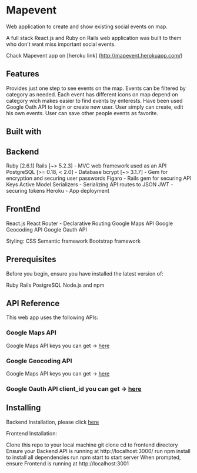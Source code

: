 
# Mapevent 

Web application to create and show existing social events on map.

A full stack React.js and Ruby on Rails web application was built to them who don't want miss important social events. 


Chack Mapevent app on [heroku link] (http://mapevent.herokuapp.com/)

## Features

Provides just one step to see events on the map. Events can be filtered by category as needed. Each event has different icons on map depend on category wich makes easier to find events by enterests. Have been used Google Oath API to login or create new user. User simply can create, edit his own events. User can save other people events as favorite. 

## Built with

## Backend

Ruby [2.6.1]
Rails [~> 5.2.3] - MVC web framework used as an API
PostgreSQL [>= 0.18, < 2.0] - Database
bcrypt [~> 3.1.7] - Gem for encryption and securing user passwords
Figaro - Rails gem for securing API Keys
Active Model Serializers - Serializing API routes to JSON
JWT - securing tokens
Heroku - App deployment

## FrontEnd

React.js
React Router - Declarative Routing
Google Maps API
Google Geocoding API
Google Oauth API

Styling:
CSS
Semantic framework
Bootstrap framework


## Prerequisites
Before you begin, ensure you have installed the latest version of:

Ruby
Rails
PostgreSQL
Node.js and npm

## API Reference
This web app uses the following APIs:

### Google Maps API
Google Maps API keys you can get -> [here](https://developers.google.com/maps/documentation/javascript/get-api-key?utm_source=google&utm_medium=cpc&utm_campaign=FY18-Q2-global-demandgen-paidsearchonnetworkhouseads-cs-maps_contactsal_saf&utm_content=text-ad-none-none-DEV_c-CRE_284472093831-ADGP_Hybrid+%7C+AW+SEM+%7C+BKWS+~+Google+Maps+API+Key-KWID_43700035216023647-kwd-313687191537-userloc_9067609&utm_term=KW_%2Bgoogle%20%2Bmaps%20%2Bapi%20%2Bkey-ST_%2Bgoogle+%2Bmaps+%2Bapi+%2Bkey&gclid=Cj0KCQiAt_PuBRDcARIsAMNlBdrjR4HVVlcfqTS29UDi3VjdZ-4U0fDSmE-F44GXmDCd3G-Ad8VIzkkaAkhoEALw_wcB)

### Google Geocoding API
Google Maps API keys you can get -> [here](https://developers.google.com/maps/documentation/geocoding/start?utm_source=google&utm_medium=cpc&utm_campaign=FY18-Q2-global-demandgen-paidsearchonnetworkhouseads-cs-maps_contactsal_saf&utm_content=text-ad-none-none-DEV_c-CRE_315916118282-ADGP_Hybrid+%7C+AW+SEM+%7C+SKWS+~+Geocoding+API-KWID_43700039136946654-kwd-301485308042-userloc_9067609&utm_term=KW_%2Bgeocoding%20%2Bapi-ST_%2Bgeocoding+%2Bapi&gclid=Cj0KCQiAt_PuBRDcARIsAMNlBdq7KscrTk0gzMuF39ZPF2QA7w6Hc5DwLzMaMbn--aHsAAzvjoW25hcaApOnEALw_wcB)

### Google Oauth API client_id you can get -> [here](https://developers.google.com/identity/sign-in/web/sign-in#before_you_begin) 


## Installing
Backend Installation, please click [here](https://github.com/Gulnoz/EventsOnMapBackend)

Frontend Installation:

Clone this repo to your local machine git clone <this-repo-url>
cd to frontend directory
Ensure your Backend API is running at http://localhost:3000/
run npm install to install all dependencies
run npm start to start server
When prompted, ensure Frontend is running at http://localhost:3001
  


